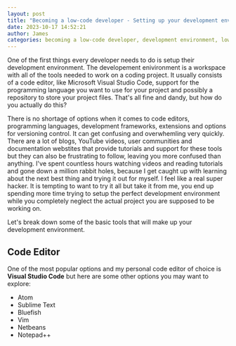 ```yaml
---
layout: post
title: "Becoming a low-code developer - Setting up your development environment"
date: 2023-10-17 14:52:21
author: James
categories: becoming a low-code developer, development environment, low-code
---
```


One of the first things every developer needs to do is setup their development environment. The developement enivironment is a workspace with all of the tools needed to work on a coding project. It usually consists of a code editor, like Microsoft Visual Studio Code, support for the programming language you want to use for your project and possibly a repository to store your project files. That's all fine and dandy, but how do you actually do this?

There is no shortage of options when it comes to code editors, programming languages, development frameworks, extensions and options for versioning control. It can get confusing and overwhemling very quickly. There are a lot of blogs, YouTube videos, user communities and documentation webstites that provide tutorials and support for these tools but they can also be frustrating to follow, leaving you more confused than anything. I've spent countless hours watching videos and reading tutorials and gone down a million rabbit holes, because I get caught up with learning about the next best thing and trying it out for myself. I feel like a real super hacker. It is tempting to want to try it all but take it from me, you end up spending more time trying to setup the perfect development environment while you completely neglect the actual project you are supposed to be working on.

Let's break down some of the basic tools that will make up your development environment.

## Code Editor

One of the most popular options and my personal code editor of choice is <b>Visual Studio Code</b> but here are some other options you may want to explore:

<ul>
    <li>Atom</li>
    <li>Sublime Text</li>
    <li>Bluefish</li>
    <li>Vim</li>
    <li>Netbeans</li>
    <li>Notepad++</li>
</ul>
